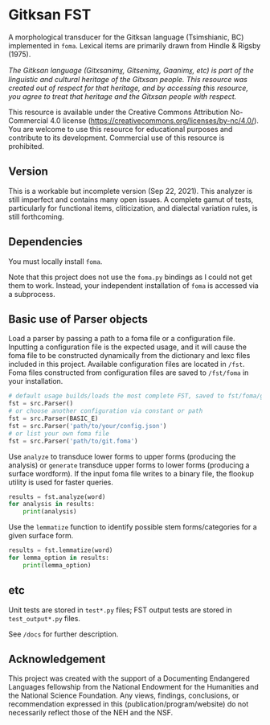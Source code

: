 # Gitksan FST

A morphological transducer for the Gitksan language (Tsimshianic, BC) implemented in `foma`. Lexical items are primarily drawn from Hindle & Rigsby (1975).

*The Gitksan language (Gitxsanimx̲, Gitsenimx̲, Gaanimx̲, etc) is part of the linguistic and cultural heritage of the Gitxsan people. This resource was created out of respect for that heritage, and by accessing this resource, you agree to treat that heritage and the Gitxsan people with respect.*

This resource is available under the Creative Commons Attribution No-Commercial 4.0 license (https://creativecommons.org/licenses/by-nc/4.0/). You are welcome to use this resource for educational purposes and contribute to its development. Commercial use of this resource is prohibited.

## Version

This is a workable but incomplete version (Sep 22, 2021). This analyzer is still imperfect and contains many open issues. A complete gamut of tests, particularly for functional items, cliticization, and dialectal variation rules, is still forthcoming.

## Dependencies

You must locally install `foma`.

Note that this project does not use the `foma.py` bindings as I could not get them to work. Instead, your independent installation of `foma` is accessed via a subprocess.

## Basic use of Parser objects

Load a parser by passing a path to a foma file or a configuration file. Inputting a configuration file is the expected usage, and it will cause the foma file to be constructed dynamically from the dictionary and lexc files included in this project. Available configuration files are located in `/fst`. Foma files constructed from configuration files are saved to `/fst/foma` in your installation.

```python
# default usage builds/loads the most complete FST, saved to fst/foma/git_full_EW.foma
fst = src.Parser()
# or choose another configuration via constant or path
fst = src.Parser(BASIC_E)
fst = src.Parser('path/to/your/config.json')
# or list your own foma file
fst = src.Parser('path/to/git.foma')
```

Use `analyze` to transduce lower forms to upper forms (producing the analysis) or `generate` transduce upper forms to lower forms (producing a surface wordform). If the input foma file writes to a binary file, the flookup utility is used for faster queries.

```python
results = fst.analyze(word)
for analysis in results:
	print(analysis)
```

Use the `lemmatize` function to identify possible stem forms/categories for a given surface form.

```python
results = fst.lemmatize(word)
for lemma_option in results:
	print(lemma_option)
```

## etc

Unit tests are stored in `test*.py` files; FST output tests are stored in `test_output*.py` files.

See `/docs` for further description.

## Acknowledgement

This project was created with the support of a Documenting Endangered Languages fellowship from the National Endowment for the Humanities and the National Science Foundation. Any views, findings, conclusions, or recommendation expressed in this (publication/program/website) do not necessarily reflect those of the NEH and the NSF.
